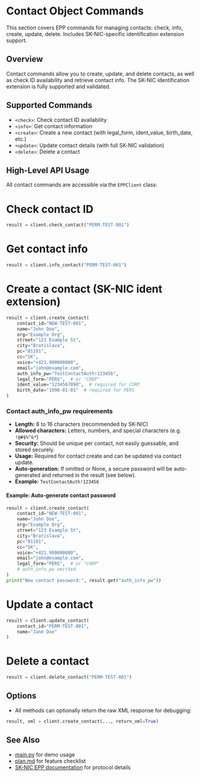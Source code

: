 # Contact Object Commands

This section covers EPP commands for managing contacts: check, info, create, update, delete. Includes SK-NIC-specific identification extension support.

## Overview
Contact commands allow you to create, update, and delete contacts, as well as check ID availability and retrieve contact info. The SK-NIC identification extension is fully supported and validated.

## Supported Commands
- `<check>`: Check contact ID availability
- `<info>`: Get contact information
- `<create>`: Create a new contact (with legal_form, ident_value, birth_date, etc.)
- `<update>`: Update contact details (with full SK-NIC validation)
- `<delete>`: Delete a contact

## High-Level API Usage
All contact commands are accessible via the `EPPClient` class:

# Check contact ID

```python
result = client.check_contact("PERM-TEST-001")
```

# Get contact info

```python
result = client.info_contact("PERM-TEST-001")
```

# Create a contact (SK-NIC ident extension)

```python
result = client.create_contact(
    contact_id="NEW-TEST-001",
    name="John Doe",
    org="Example Org",
    street="123 Example St",
    city="Bratislava",
    pc="81101",
    cc="SK",
    voice="+421.900000000",
    email="john@example.com",
    auth_info_pw="TestContactAuth!123456",
    legal_form="PERS",  # or "CORP"
    ident_value="1234567890",  # required for CORP
    birth_date="1990-01-01"  # required for PERS
)
```

### Contact auth_info_pw requirements
- **Length:** 8 to 16 characters (recommended by SK-NIC)
- **Allowed characters:** Letters, numbers, and special characters (e.g. `!@#$%^&*`)
- **Security:** Should be unique per contact, not easily guessable, and stored securely.
- **Usage:** Required for contact create and can be updated via contact update.
- **Auto-generation:** If omitted or None, a secure password will be auto-generated and returned in the result (see below).
- **Example:** `TestContactAuth!123456`

#### Example: Auto-generate contact password

```python
result = client.create_contact(
    contact_id="NEW-TEST-001",
    name="John Doe",
    org="Example Org",
    street="123 Example St",
    city="Bratislava",
    pc="81101",
    cc="SK",
    voice="+421.900000000",
    email="john@example.com",
    legal_form="PERS",  # or "CORP"
    # auth_info_pw omitted
)
print("New contact password:", result.get("auth_info_pw"))
```


# Update a contact

```python
result = client.update_contact(
    contact_id="PERM-TEST-001",
    name="Jane Doe"
)
```

# Delete a contact

```python
result = client.delete_contact("PERM-TEST-001")
```

## Options
- All methods can optionally return the raw XML response for debugging:

```python
result, xml = client.create_contact(..., return_xml=True)
```

## See Also
- [main.py](main.py) for demo usage
- [plan.md](plan.md) for feature checklist
- [SK-NIC EPP documentation](EPP_Commands.md) for protocol details
